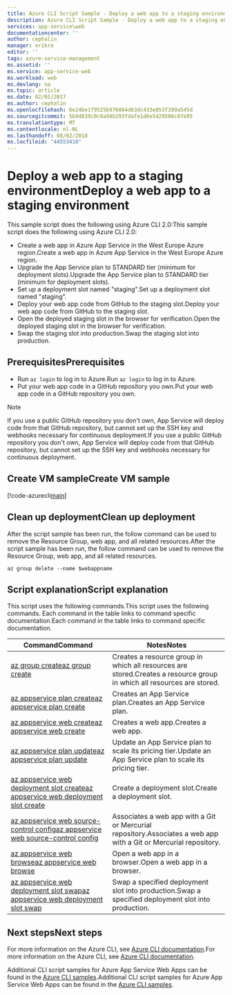 ```yaml
---
title: Azure CLI Script Sample - Deploy a web app to a staging environment | Microsoft Docs
description: Azure CLI Script Sample - Deploy a web app to a staging environment
services: app-service\web
documentationcenter: ''
author: cephalin
manager: erikre
editor: ''
tags: azure-service-management
ms.assetid: ''
ms.service: app-service-web
ms.workload: web
ms.devlang: na
ms.topic: article
ms.date: 02/01/2017
ms.author: cephalin
ms.openlocfilehash: 6e24be1f9525b976864d63dc433e853f399a545d
ms.sourcegitcommit: 5b9d839c0c0a94b293fdafe1d6e5429506c07e05
ms.translationtype: MT
ms.contentlocale: nl-NL
ms.lasthandoff: 08/02/2018
ms.locfileid: "44553410"
---
```

# <a name="deploy-a-web-app-to-a-staging-environment"></a><span data-ttu-id="132ef-103">Deploy a web app to a staging environment</span><span class="sxs-lookup"><span data-stu-id="132ef-103">Deploy a web app to a staging environment</span></span>

<span data-ttu-id="132ef-104">This sample script does the following using Azure CLI 2.0:</span><span class="sxs-lookup"><span data-stu-id="132ef-104">This sample script does the following using Azure CLI 2.0:</span></span> 

* <span data-ttu-id="132ef-105">Create a web app in Azure App Service in the West Europe Azure region.</span><span class="sxs-lookup"><span data-stu-id="132ef-105">Create a web app in Azure App Service in the West Europe Azure region.</span></span>
* <span data-ttu-id="132ef-106">Upgrade the App Service plan to STANDARD tier (minimum for deployment slots).</span><span class="sxs-lookup"><span data-stu-id="132ef-106">Upgrade the App Service plan to STANDARD tier (minimum for deployment slots).</span></span>
* <span data-ttu-id="132ef-107">Set up a deployment slot named "staging".</span><span class="sxs-lookup"><span data-stu-id="132ef-107">Set up a deployment slot named "staging".</span></span>
* <span data-ttu-id="132ef-108">Deploy your web app code from GitHub to the staging slot.</span><span class="sxs-lookup"><span data-stu-id="132ef-108">Deploy your web app code from GitHub to the staging slot.</span></span>
* <span data-ttu-id="132ef-109">Open the deployed staging slot in the browser for verification.</span><span class="sxs-lookup"><span data-stu-id="132ef-109">Open the deployed staging slot in the browser for verification.</span></span>
* <span data-ttu-id="132ef-110">Swap the staging slot into production.</span><span class="sxs-lookup"><span data-stu-id="132ef-110">Swap the staging slot into production.</span></span>

## <a name="prerequisites"></a><span data-ttu-id="132ef-111">Prerequisites</span><span class="sxs-lookup"><span data-stu-id="132ef-111">Prerequisites</span></span>

* <span data-ttu-id="132ef-112">Run `az login` to log in to Azure.</span><span class="sxs-lookup"><span data-stu-id="132ef-112">Run `az login` to log in to Azure.</span></span>
* <span data-ttu-id="132ef-113">Put your web app code in a GitHub repository you own.</span><span class="sxs-lookup"><span data-stu-id="132ef-113">Put your web app code in a GitHub repository you own.</span></span>

> [!NOTE]
> <span data-ttu-id="132ef-114">If you use a public GitHub repository you don't own, App Service will deploy code from that GitHub repository, but cannot set up the SSH key and webhooks necessary for continuous deployment.</span><span class="sxs-lookup"><span data-stu-id="132ef-114">If you use a public GitHub repository you don't own, App Service will deploy code from that GitHub repository, but cannot set up the SSH key and webhooks necessary for continuous deployment.</span></span>
>
>

## <a name="create-vm-sample"></a><span data-ttu-id="132ef-115">Create VM sample</span><span class="sxs-lookup"><span data-stu-id="132ef-115">Create VM sample</span></span>

[!code-azurecli[main](../../cli_scripts/app-service/deploy-deployment-slot/deploy-deployment-slot.sh "Deploy a web app to a staging environment")]

## <a name="clean-up-deployment"></a><span data-ttu-id="132ef-116">Clean up deployment</span><span class="sxs-lookup"><span data-stu-id="132ef-116">Clean up deployment</span></span> 

<span data-ttu-id="132ef-117">After the script sample has been run, the follow command can be used to remove the Resource Group, web app, and all related resources.</span><span class="sxs-lookup"><span data-stu-id="132ef-117">After the script sample has been run, the follow command can be used to remove the Resource Group, web app, and all related resources.</span></span>

```azurecli
az group delete --name $webappname
```

## <a name="script-explanation"></a><span data-ttu-id="132ef-118">Script explanation</span><span class="sxs-lookup"><span data-stu-id="132ef-118">Script explanation</span></span>

<span data-ttu-id="132ef-119">This script uses the following commands.</span><span class="sxs-lookup"><span data-stu-id="132ef-119">This script uses the following commands.</span></span> <span data-ttu-id="132ef-120">Each command in the table links to command specific documentation.</span><span class="sxs-lookup"><span data-stu-id="132ef-120">Each command in the table links to command specific documentation.</span></span>

| <span data-ttu-id="132ef-121">Command</span><span class="sxs-lookup"><span data-stu-id="132ef-121">Command</span></span> | <span data-ttu-id="132ef-122">Notes</span><span class="sxs-lookup"><span data-stu-id="132ef-122">Notes</span></span> |
|---|---|
| [<span data-ttu-id="132ef-123">az group create</span><span class="sxs-lookup"><span data-stu-id="132ef-123">az group create</span></span>](https://docs.microsoft.com/en-us/cli/azure/group#create) | <span data-ttu-id="132ef-124">Creates a resource group in which all resources are stored.</span><span class="sxs-lookup"><span data-stu-id="132ef-124">Creates a resource group in which all resources are stored.</span></span> |
| [<span data-ttu-id="132ef-125">az appservice plan create</span><span class="sxs-lookup"><span data-stu-id="132ef-125">az appservice plan create</span></span>](https://docs.microsoft.com/en-us/cli/azure/appservice/plan#create) | <span data-ttu-id="132ef-126">Creates an App Service plan.</span><span class="sxs-lookup"><span data-stu-id="132ef-126">Creates an App Service plan.</span></span> |
| [<span data-ttu-id="132ef-127">az appservice web create</span><span class="sxs-lookup"><span data-stu-id="132ef-127">az appservice web create</span></span>](https://docs.microsoft.com/en-us/cli/azure/appservice/web#delete) | <span data-ttu-id="132ef-128">Creates a web app.</span><span class="sxs-lookup"><span data-stu-id="132ef-128">Creates a web app.</span></span> |
| [<span data-ttu-id="132ef-129">az appservice plan update</span><span class="sxs-lookup"><span data-stu-id="132ef-129">az appservice plan update</span></span>](https://docs.microsoft.com/en-us/cli/azure/appservice/plan#update) | <span data-ttu-id="132ef-130">Update an App Service plan to scale its pricing tier.</span><span class="sxs-lookup"><span data-stu-id="132ef-130">Update an App Service plan to scale its pricing tier.</span></span> |
| [<span data-ttu-id="132ef-131">az appservice web deployment slot create</span><span class="sxs-lookup"><span data-stu-id="132ef-131">az appservice web deployment slot create</span></span>](https://docs.microsoft.com/en-us/cli/azure/appservice/web/deployment/slot#create) | <span data-ttu-id="132ef-132">Create a deployment slot.</span><span class="sxs-lookup"><span data-stu-id="132ef-132">Create a deployment slot.</span></span> |
| [<span data-ttu-id="132ef-133">az appservice web source-control config</span><span class="sxs-lookup"><span data-stu-id="132ef-133">az appservice web source-control config</span></span>](https://docs.microsoft.com/en-us/cli/azure/appservice/web/source-control#config) | <span data-ttu-id="132ef-134">Associates a web app with a Git or Mercurial repository.</span><span class="sxs-lookup"><span data-stu-id="132ef-134">Associates a web app with a Git or Mercurial repository.</span></span> |
| [<span data-ttu-id="132ef-135">az appservice web browse</span><span class="sxs-lookup"><span data-stu-id="132ef-135">az appservice web browse</span></span>](https://docs.microsoft.com/en-us/cli/azure/appservice/web#browse) | <span data-ttu-id="132ef-136">Open a web app in a browser.</span><span class="sxs-lookup"><span data-stu-id="132ef-136">Open a web app in a browser.</span></span> |
| [<span data-ttu-id="132ef-137">az appservice web deployment slot swap</span><span class="sxs-lookup"><span data-stu-id="132ef-137">az appservice web deployment slot swap</span></span>](https://docs.microsoft.com/en-us/cli/azure/appservice/web/deployment/slot#swap) | <span data-ttu-id="132ef-138">Swap a specified deployment slot into production.</span><span class="sxs-lookup"><span data-stu-id="132ef-138">Swap a specified deployment slot into production.</span></span> |

## <a name="next-steps"></a><span data-ttu-id="132ef-139">Next steps</span><span class="sxs-lookup"><span data-stu-id="132ef-139">Next steps</span></span>

<span data-ttu-id="132ef-140">For more information on the Azure CLI, see [Azure CLI documentation](https://docs.microsoft.com/en-us/cli/azure/overview).</span><span class="sxs-lookup"><span data-stu-id="132ef-140">For more information on the Azure CLI, see [Azure CLI documentation](https://docs.microsoft.com/en-us/cli/azure/overview).</span></span>

<span data-ttu-id="132ef-141">Additional CLI script samples for Azure App Service Web Apps can be found in the [Azure CLI samples]().</span><span class="sxs-lookup"><span data-stu-id="132ef-141">Additional CLI script samples for Azure App Service Web Apps can be found in the [Azure CLI samples]().</span></span>

